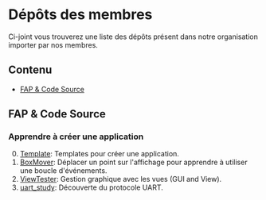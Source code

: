 # Dépôts des membres

Ci-joint vous trouverez une liste des dépôts présent dans notre organisation importer par nos membres.

## Contenu

* [FAP & Code Source](#FAP)

## FAP & Code Source

### Apprendre à créer une application
0. [Template](https://github.com/FlipperFrenchCommunity/template): Templates
   pour créer une application. 
1. [BoxMover](https://github.com/FlipperFrenchCommunity/BoxMover): Déplacer un
   point sur l'affichage pour apprendre à utiliser une boucle d'événements.
2. [ViewTester](https://github.com/FlipperFrenchCommunity/ViewTester): Gestion
   graphique avec les vues (GUI and View).
3. [uart_study](https://github.com/FlipperFrenchCommunity/uart_study): Découverte du protocole UART.
